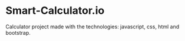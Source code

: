 # Smart-Calculator.io
 Calculator project made with the technologies: javascript, css, html and bootstrap.
